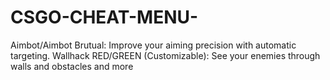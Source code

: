 # CSGO-CHEAT-MENU-
Aimbot/Aimbot Brutual: Improve your aiming precision with automatic targeting. Wallhack RED/GREEN (Customizable): See your enemies through walls and obstacles and more

